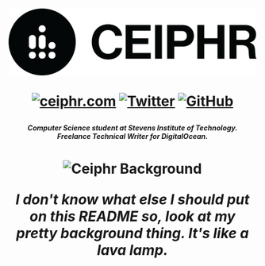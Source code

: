 <h1 align="center">
  <img width="500px" alt="Profile Logo" src="ceiphr_logo.png">
  
  [![ceiphr.com][website]](https://www.ceiphr.com/) [![Twitter][twitter]](https://www.twitter.com/ceiphr) [![GitHub][github]](https://www.github.com/ceiphr)
</h1>

[website]: https://img.shields.io/badge/Website-ceiphr.com-blue?style=flat&logo=gatsby
[twitter]: https://img.shields.io/twitter/follow/ceiphr?color=blue&logo=twitter&logoColor=white&style=flat
[github]: https://img.shields.io/github/followers/ceiphr?color=blue&label=follow%20@ceiphr&logo=github

<h5 align="center"> Computer Science student at Stevens Institute of Technology. </br> Freelance Technical Writer for DigitalOcean. </h5>

<h1 align="center">
  <img alt="Ceiphr Background" src="ceiphr_bk.gif">
  
  *I don't know what else I should put on this README so, look at my pretty background thing. It's like a lava lamp.*
</h1>

